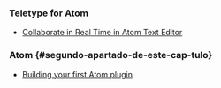 ### Teletype for Atom

* [Collaborate in Real Time in Atom Text Editor](https://youtu.be/C_JufDsP2Ng)

### Atom {#segundo-apartado-de-este-cap-tulo}

* [Building your first Atom plugin](https://blog.github.com/2016-08-19-building-your-first-atom-plugin/)
